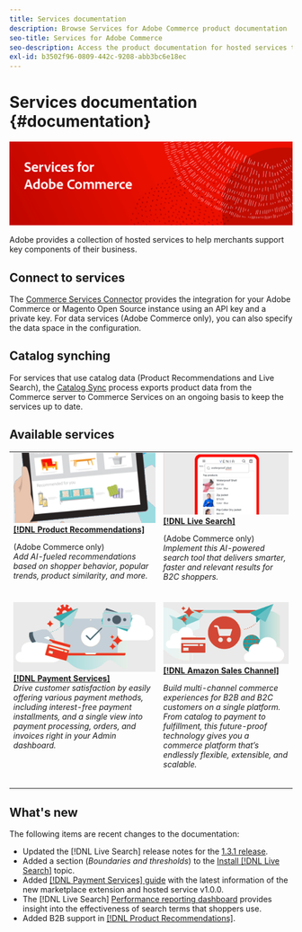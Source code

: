 ```yaml
---
title: Services documentation
description: Browse Services for Adobe Commerce product documentation
seo-title: Services for Adobe Commerce
seo-description: Access the product documentation for hosted services that help Adobe Commerce and Magento Open Source merchants support key components of their business.
exl-id: b3502f96-0809-442c-9208-abb3bc6e18ec
---
```

# Services documentation {#documentation}

![Services for Adobe Commerce](./assets/banner-services-home.png)

Adobe provides a collection of hosted services to help merchants support key components of their business. 

## Connect to services

The [Commerce Services Connector](https://docs.magento.com/user-guide/system/saas.html) provides the integration for your Adobe Commerce or Magento Open Source instance using an API key and a private key. For data services (Adobe Commerce only), you can also specify the data space in the configuration.

## Catalog synching

For services that use catalog data (Product Recommendations and Live Search), the [Catalog Sync](https://docs.magento.com/user-guide/system/catalog-sync.html) process exports product data from the Commerce server to Commerce Services on an ongoing basis to keep the services up to date.

## Available services

<table>
<tr>
   <td valign="top">
       <img alt="[!UICONTROL Product Recommendations]" src="assets/product-recs.png" />
    <div><a href="https://docs.magento.com/user-guide/recommendations/overview.html">
    <strong>[!DNL Product Recommendations]</strong></a>
    </div>
    <p>(Adobe Commerce only)<br><em>Add AI-fueled recommendations based on shopper behavior, popular trends, product similarity, and more.</em></p>
    <br>
  </td>
  <td valign="top">
      <img alt="[!DNL Live Search]" src="assets/live-search.png" />
    <div>
    <a href="https://experienceleague.adobe.com/docs/commerce-merchant-services/live-search/overview.html"><strong>[!DNL Live Search]</strong></a>
    </div>
    <p>(Adobe Commerce only)<br><em>Implement this AI-powered search tool that delivers smarter, faster and relevant results for B2C shoppers.</em></p>
    <br>
  </td>
</tr>
<tr>
  <td valign="top">
    <img alt="[!DNL Payment Services]" src="assets/payment-services.png"/>
    <div>
    <a href="https://experienceleague.adobe.com/docs/commerce-merchant-services/payment-services/guide-overview.html"><strong>[!DNL Payment Services]</strong></a>
    </div>
    <em>Drive customer satisfaction by easily offering various payment methods, including interest-free payment installments, and a single view into payment processing, orders, and invoices right in your Admin dashboard.</em>
    <br>
  </td>
    <td valign="top">
       <img alt="Amazon sales channel" src="assets/amazon-channel.png" />
    <div><a href="https://experienceleague.adobe.com/docs/commerce-channels/amazon/guide-overview.html">
    <strong>[!DNL Amazon Sales Channel]</strong></a>
    </div>
    <p><em>Build multi-channel commerce experiences for B2B and B2C customers on a single platform. From catalog to payment to fulfillment, this future-proof technology gives you a commerce platform that’s endlessly flexible, extensible, and scalable.</em></p>
    <br>
  </td>
</tr>
</table>

## What's new

The following items are recent changes to the documentation:

* Updated the [!DNL Live Search] release notes for the [1.3.1 release](/help/live-search/release-notes.md).
* Added a section (_Boundaries and thresholds_) to the [Install [!DNL Live Search]](/help/live-search/install.md) topic.
* Added [[!DNL Payment Services] guide](/help/payment-services/guide-overview.md) with the latest information of the new marketplace extension and hosted service v1.0.0.
* The [!DNL Live Search] [Performance reporting dashboard](/help/live-search/performance.md) provides insight into the effectiveness of search terms that shoppers use.
* Added B2B support in [[!DNL Product Recommendations]](https://docs.magento.com/user-guide/recommendations/overview.html).
